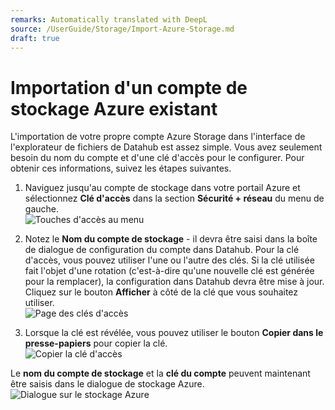 ```yaml
---
remarks: Automatically translated with DeepL
source: /UserGuide/Storage/Import-Azure-Storage.md
draft: true
---
```


# Importation d'un compte de stockage Azure existant

L'importation de votre propre compte Azure Storage dans l'interface de l'explorateur de fichiers de Datahub est assez simple. Vous avez seulement besoin du nom du compte et d'une clé d'accès pour le configurer. Pour obtenir ces informations, suivez les étapes suivantes.

1. Naviguez jusqu'au compte de stockage dans votre portail Azure et sélectionnez **Clé d'accès** dans la section **Sécurité + réseau** du menu de gauche.  
![Touches d'accès au menu](/api/docs/UserGuide/Storage/import_azure-01.png)

2. Notez le **Nom du compte de stockage** - il devra être saisi dans la boîte de dialogue de configuration du compte dans Datahub. Pour la clé d'accès, vous pouvez utiliser l'une ou l'autre des clés. Si la clé utilisée fait l'objet d'une rotation (c'est-à-dire qu'une nouvelle clé est générée pour la remplacer), la configuration dans Datahub devra être mise à jour. Cliquez sur le bouton **Afficher** à côté de la clé que vous souhaitez utiliser.  
![Page des clés d'accès](/api/docs/UserGuide/Storage/import_azure-02.png)

3. Lorsque la clé est révélée, vous pouvez utiliser le bouton **Copier dans le presse-papiers** pour copier la clé.  
![Copier la clé d'accès](/api/docs/UserGuide/Storage/import_azure-03.png)

Le **nom du compte de stockage** et la **clé du compte** peuvent maintenant être saisis dans le dialogue de stockage Azure.  
![Dialogue sur le stockage Azure](/api/docs/UserGuide/Storage/import_azure-04.png)
